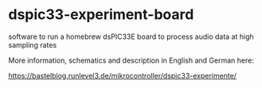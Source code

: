 # dspic33-experiment-board
software to run a homebrew dsPIC33E board to process audio data at high sampling rates

More information, schematics and description in English and German here:

https://bastelblog.runlevel3.de/mikrocontroller/dspic33-experimente/
